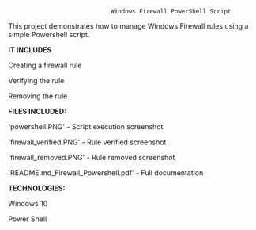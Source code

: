                                  Windows Firewall PowerShell Script
     
This project demonstrates how to manage Windows Firewall rules using a simple Powershell script.

**IT INCLUDES**

  Creating a firewall rule
 
  Verifying the rule
 
  Removing the rule

  


**FILES INCLUDED:**

  'powershell.PNG' - Script execution screenshot
 
  'firewall_verified.PNG' - Rule verified screenshot
 
  'firewall_removed.PNG' - Rule removed screenshot
 
  'README.md_Firewall_Powershell.pdf' - Full documentation




**TECHNOLOGIES:**

  Windows 10
 
  Power Shell
